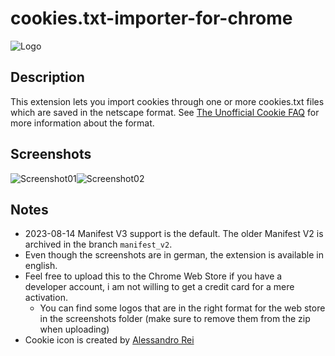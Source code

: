 # cookies.txt-importer-for-chrome
![Logo](/screenshots/logo.png)

## Description
This extension lets you import cookies through one or more cookies.txt files which are saved in the netscape format.
See [The Unofficial Cookie FAQ](http://www.cookiecentral.com/faq/#3.5) for more information about the format.

## Screenshots
![Screenshot01](/screenshots/preview01.png)![Screenshot02](/screenshots/preview02.png)

## Notes
* 2023-08-14 Manifest V3 support is the default. The older Manifest V2 is archived in the branch `manifest_v2`.
* Even though the screenshots are in german, the extension is available in english.
* Feel free to upload this to the Chrome Web Store if you have a developer account, i am not willing to get a credit card for a mere activation.
    * You can find some logos that are in the right format for the web store in the screenshots folder (make sure to remove them from the zip when uploading)
* Cookie icon is created by [Alessandro Rei](https://store.kde.org/p/1002589/)